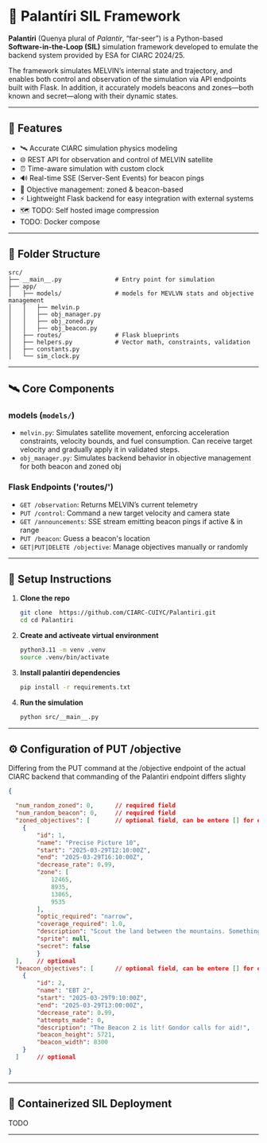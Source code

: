 # 🔮 Palantíri SIL Framework

**Palantíri** (Quenya plural of *Palantír*, “far-seer”) is a Python-based **Software-in-the-Loop (SIL)** simulation framework 
developed to emulate the backend system provided by ESA for CIARC 2024/25.

The framework simulates MELVIN’s internal
state and trajectory, and enables both control and observation of the simulation via API endpoints built with Flask.
In addition, it accurately models beacons and zones—both known and secret—along with their dynamic states.

---

## 🧰 Features

- 🛰️ Accurate CIARC simulation physics modeling
- 🌐 REST API for observation and control of MELVIN satellite
- ⏰️ Time-aware simulation with custom clock
- 🔊 Real-time SSE (Server-Sent Events) for beacon pings
- 🎯 Objective management: zoned & beacon-based
- ⚡  Lightweight Flask backend for easy integration with external systems
- 🗺️ TODO: Self hosted image compression
- TODO: Docker compose
---

## 📁 Folder Structure

```
src/
├── __main__.py               # Entry point for simulation
├── app/
│   ├── models/               # models for MEVLVN stats and objective management
│   │   ├── melvin.p
│   │   ├── obj_manager.py
│   │   ├── obj_zoned.py
│   │   ├── obj_beacon.py
│   ├── routes/               # Flask blueprints
│   ├── helpers.py            # Vector math, constraints, validation
│   ├── constants.py
│   └── sim_clock.py
```

---

## 🛰️ Core Components

### **models (`models/`)**
- `melvin.py`: Simulates satellite movement, enforcing acceleration constraints, velocity bounds, and fuel consumption.
Can receive target velocity and gradually apply it in validated steps.
- `obj_manager.py`: Simulates backend behavior in objective management for both beacon and zoned obj

### **Flask Endpoints ('routes/')**
- `GET /observation`: Returns MELVIN’s current telemetry
- `PUT /control`: Command a new target velocity and camera state
- `GET /announcements`: SSE stream emitting beacon pings if active & in range
- `PUT /beacon`: Guess a beacon's location
- `GET|PUT|DELETE /objective`: Manage objectives manually or randomly



---

## 🔨 Setup Instructions

1. **Clone the repo**
   ```bash
   git clone  https://github.com/CIARC-CUIYC/Palantiri.git
   cd cd Palantiri
   ```

2. **Create and activeate virtual environment**
   ```bash
   python3.11 -m venv .venv
   source .venv/bin/activate
   ```

3. **Install palantiri dependencies**
   ```bash
   pip install -r requirements.txt
   ```

4. **Run the simulation**
   ```bash
   python src/__main__.py
   ```
---
## ⚙️ Configuration of PUT /objective
Differing from the PUT command at the /objective endpoint of the actual CIARC backend that commanding of the Palantiri
endpoint differs slighty
```json
{

  "num_random_zoned": 0,      // required field
  "num_random_beacon": 0,     // required field
  "zoned_objectives": [       // optional field, can be entere [] for empty
    {
        "id": 1,
        "name": "Precise Picture 10",
        "start": "2025-03-29T12:10:00Z",
        "end": "2025-03-29T16:10:00Z",
        "decrease_rate": 0.99,
        "zone": [
            12465,
            8935,
            13065,
            9535
        ],
        "optic_required": "narrow",
        "coverage_required": 1.0,
        "description": "Scout the land between the mountains. Something stirs in the shadows",
        "sprite": null,
        "secret": false
        }
  ],    // optional
  "beacon_objectives": [      // optional field, can be entere [] for empty
    {
        "id": 2,
        "name": "EBT 2",
        "start": "2025-03-29T9:10:00Z",
        "end": "2025-03-29T13:00:00Z",
        "decrease_rate": 0.99,
        "attempts_made": 0,
        "description": "The Beacon 2 is lit! Gondor calls for aid!",
        "beacon_height": 5721,
        "beacon_width": 8300
    }
  ]     // optional

}
```
---
## 🐳 Containerized SIL Deployment
TODO

---







